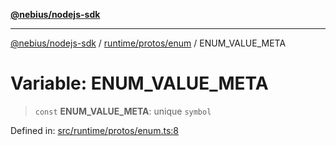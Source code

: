 [**@nebius/nodejs-sdk**](../../../../README.md)

---

[@nebius/nodejs-sdk](../../../../README.md) / [runtime/protos/enum](../README.md) / ENUM_VALUE_META

# Variable: ENUM_VALUE_META

> `const` **ENUM_VALUE_META**: unique `symbol`

Defined in: [src/runtime/protos/enum.ts:8](https://github.com/nebius/nodejs-sdk/blob/b305f8e478cb0251c26d73900b264b3bd9a5cc58/src/runtime/protos/enum.ts#L8)
